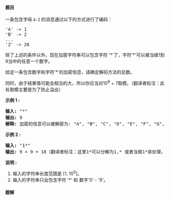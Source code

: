 #### 题目
<p>一条包含字母&nbsp;<code>A-Z</code> 的消息通过以下的方式进行了编码：</p>

<pre>&#39;A&#39; -&gt; 1
&#39;B&#39; -&gt; 2
...
&#39;Z&#39; -&gt; 26
</pre>

<p>除了上述的条件以外，现在加密字符串可以包含字符 &#39;*&#39;了，字符&#39;*&#39;可以被当做1到9当中的任意一个数字。</p>

<p>给定一条包含数字和字符&#39;*&#39;的加密信息，请确定解码方法的总数。</p>

<p>同时，由于结果值可能会相当的大，所以你应当对10<sup>9</sup>&nbsp;+ 7取模。（翻译者标注：此处取模主要是为了防止溢出）</p>

<p><strong>示例 1 :</strong></p>

<pre><strong>输入:</strong> &quot;*&quot;
<strong>输出:</strong> 9
<strong>解释:</strong> 加密的信息可以被解密为: &quot;A&quot;, &quot;B&quot;, &quot;C&quot;, &quot;D&quot;, &quot;E&quot;, &quot;F&quot;, &quot;G&quot;, &quot;H&quot;, &quot;I&quot;.
</pre>

<p><strong>示例 2 :</strong></p>

<pre><strong>输入:</strong> &quot;1*&quot;
<strong>输出:</strong> 9 + 9 = 18（翻译者标注：这里1*可以分解为1,* 或者当做1*来处理，所以结果是9+9=18）
</pre>

<p><strong>说明 :</strong></p>

<ol>
	<li>输入的字符串长度范围是 [1, 10<sup>5</sup>]。</li>
	<li>输入的字符串只会包含字符 &#39;*&#39; 和 数字&#39;0&#39; - &#39;9&#39;。</li>
</ol>


 #### 题解